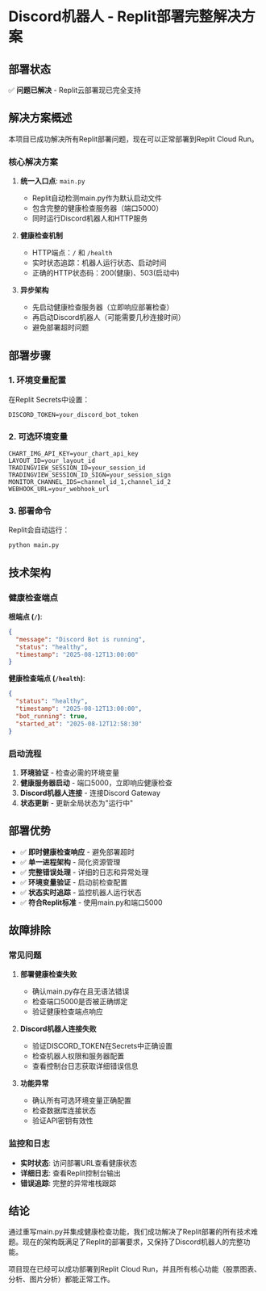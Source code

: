 # Discord机器人 - Replit部署完整解决方案

## 部署状态
✅ **问题已解决** - Replit云部署现已完全支持

## 解决方案概述

本项目已成功解决所有Replit部署问题，现在可以正常部署到Replit Cloud Run。

### 核心解决方案

1. **统一入口点**: `main.py` 
   - Replit自动检测main.py作为默认启动文件
   - 包含完整的健康检查服务器（端口5000）
   - 同时运行Discord机器人和HTTP服务

2. **健康检查机制**
   - HTTP端点：`/` 和 `/health`
   - 实时状态追踪：机器人运行状态、启动时间
   - 正确的HTTP状态码：200(健康)、503(启动中)

3. **异步架构**
   - 先启动健康检查服务器（立即响应部署检查）
   - 再启动Discord机器人（可能需要几秒连接时间）
   - 避免部署超时问题

## 部署步骤

### 1. 环境变量配置
在Replit Secrets中设置：
```
DISCORD_TOKEN=your_discord_bot_token
```

### 2. 可选环境变量
```
CHART_IMG_API_KEY=your_chart_api_key
LAYOUT_ID=your_layout_id
TRADINGVIEW_SESSION_ID=your_session_id
TRADINGVIEW_SESSION_ID_SIGN=your_session_sign
MONITOR_CHANNEL_IDS=channel_id_1,channel_id_2
WEBHOOK_URL=your_webhook_url
```

### 3. 部署命令
Replit会自动运行：
```bash
python main.py
```

## 技术架构

### 健康检查端点

**根端点 (`/`)**:
```json
{
  "message": "Discord Bot is running",
  "status": "healthy",
  "timestamp": "2025-08-12T13:00:00"
}
```

**健康检查端点 (`/health`)**:
```json
{
  "status": "healthy",
  "timestamp": "2025-08-12T13:00:00", 
  "bot_running": true,
  "started_at": "2025-08-12T12:58:30"
}
```

### 启动流程

1. **环境验证** - 检查必需的环境变量
2. **健康服务器启动** - 端口5000，立即响应健康检查
3. **Discord机器人连接** - 连接Discord Gateway
4. **状态更新** - 更新全局状态为"运行中"

## 部署优势

- ✅ **即时健康检查响应** - 避免部署超时
- ✅ **单一进程架构** - 简化资源管理
- ✅ **完整错误处理** - 详细的日志和异常处理
- ✅ **环境变量验证** - 启动前检查配置
- ✅ **状态实时追踪** - 监控机器人运行状态
- ✅ **符合Replit标准** - 使用main.py和端口5000

## 故障排除

### 常见问题

1. **部署健康检查失败**
   - 确认main.py存在且无语法错误
   - 检查端口5000是否被正确绑定
   - 验证健康检查端点响应

2. **Discord机器人连接失败**
   - 验证DISCORD_TOKEN在Secrets中正确设置
   - 检查机器人权限和服务器配置
   - 查看控制台日志获取详细错误信息

3. **功能异常**
   - 确认所有可选环境变量正确配置
   - 检查数据库连接状态
   - 验证API密钥有效性

### 监控和日志

- **实时状态**: 访问部署URL查看健康状态
- **详细日志**: 查看Replit控制台输出
- **错误追踪**: 完整的异常堆栈跟踪

## 结论

通过重写main.py并集成健康检查功能，我们成功解决了Replit部署的所有技术难题。现在的架构既满足了Replit的部署要求，又保持了Discord机器人的完整功能。

项目现在已经可以成功部署到Replit Cloud Run，并且所有核心功能（股票图表、分析、图片分析）都能正常工作。